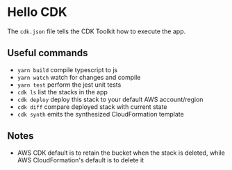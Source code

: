 # Hello CDK

The `cdk.json` file tells the CDK Toolkit how to execute the app.

## Useful commands
- `yarn build`   compile typescript to js
- `yarn watch`   watch for changes and compile
- `yarn test`    perform the jest unit tests
- `cdk ls`       list the stacks in the app
- `cdk deploy`   deploy this stack to your default AWS account/region
- `cdk diff`     compare deployed stack with current state
- `cdk synth`    emits the synthesized CloudFormation template

## Notes
- AWS CDK default is to retain the bucket when the stack is deleted, while AWS CloudFormation's default is to delete it